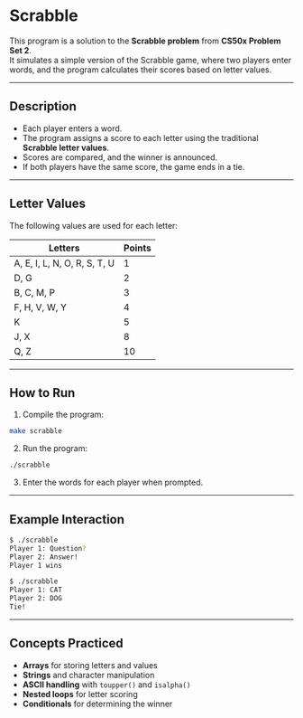 # Scrabble

This program is a solution to the **Scrabble problem** from **CS50x Problem Set 2**.  
It simulates a simple version of the Scrabble game, where two players enter words, and the program calculates their scores based on letter values.

---

## Description
- Each player enters a word.
- The program assigns a score to each letter using the traditional **Scrabble letter values**.
- Scores are compared, and the winner is announced.
- If both players have the same score, the game ends in a tie.

---

## Letter Values
The following values are used for each letter:

| Letters                  | Points |
|---------------------------|--------|
| A, E, I, L, N, O, R, S, T, U | 1 |
| D, G                       | 2 |
| B, C, M, P                 | 3 |
| F, H, V, W, Y              | 4 |
| K                          | 5 |
| J, X                       | 8 |
| Q, Z                       | 10 |

---

## How to Run
1. Compile the program:
```bash
make scrabble
````

2. Run the program:

```bash
./scrabble
```

3. Enter the words for each player when prompted.

---

## Example Interaction

```bash
$ ./scrabble
Player 1: Question?
Player 2: Answer!
Player 1 wins
```

```bash
$ ./scrabble
Player 1: CAT
Player 2: DOG
Tie!
```

---

## Concepts Practiced

* **Arrays** for storing letters and values
* **Strings** and character manipulation
* **ASCII handling** with `toupper()` and `isalpha()`
* **Nested loops** for letter scoring
* **Conditionals** for determining the winner
